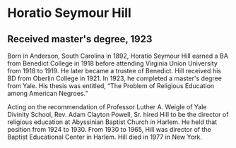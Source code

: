 # Horatio Seymour Hill
## Received master's degree, 1923
Born in Anderson, South Carolina in 1892, Horatio Seymour Hill earned a BA from Benedict College in 1918 before attending Virginia Union University from 1918 to 1919. He later became a trustee of Benedict. Hill received his BD from Oberlin College in 1921. In 1923, he completed a master's degree from Yale. His thesis was entitled, “The Problem of Religious Education among American Negroes.” 

Acting on the recommendation of Professor Luther A. Weigle of Yale Divinity School, Rev. Adam Clayton Powell, Sr. hired Hill to be the director of religious education at Abyssinian Baptist Church in Harlem. He held that position from 1924 to 1930. From 1930 to 1965, Hill was director of the Baptist Educational Center in Harlem. Hill died in 1977 in New York. 

